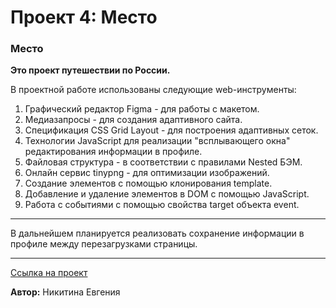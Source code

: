 # Проект 4: Место

### Меcто

**Это проект путешествии по России.**

В проектной работе использованы следующие web-инструменты:

1. Графический редактор Figma - для работы с макетом.
2. Медиазапросы - для создания адаптивного сайта.
3. Спецификация CSS Grid Layout - для построения адаптивных сеток.
4. Технологии JavaScript для реализации "всплывающего окна" редактирования информации в профиле.
5. Файловая структура - в соответствии с правилами Nested БЭМ.
6. Онлайн сервис tinypng - для оптимизации изображений.
7. Создание элементов с помощью клонирования template.
8. Добавление и удаление элементов в DOM с помощью JavaScript.
9. Работа с событиями с помощью свойства target объекта event.

---

В дальнейшем планируется реализовать сохранение информации в профиле между перезагрузками страницы.

---

[Ссылка на проект](https://janenick.github.io/mesto/)

**Автор:** Никитина Евгения
